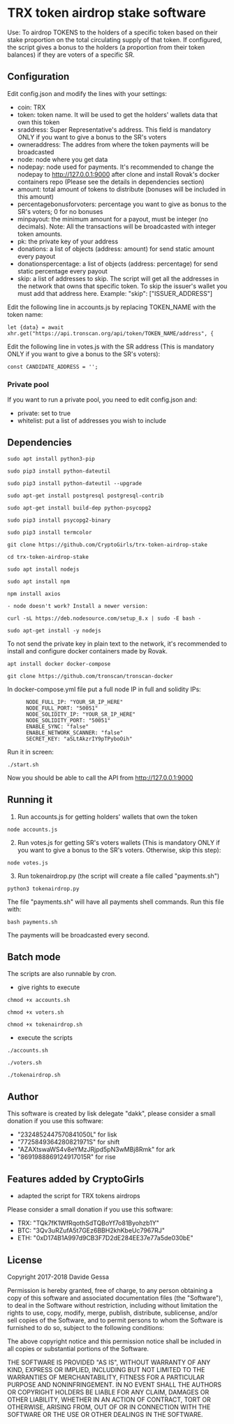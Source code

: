 # TRX token airdrop stake software

Use: To airdrop TOKENS to the holders of a specific token based on their stake proportion on the total circulating supply of that token. If configured, the script gives a bonus to the holders (a proportion from their token balances) if they are voters of a specific SR.

## Configuration
Edit config.json and modify the lines with your settings:

- coin: TRX
- token: token name. It will be used to get the holders' wallets data that own this token
- sraddress: Super Representative's address. This field is mandatory ONLY if you want to give a bonus to the SR's voters
- owneraddress: The addres from where the token payments will be broadcasted
- node: node where you get data
- nodepay: node used for payments. It's recommended to change the nodepay to http://127.0.0.1:9000 after clone and install Rovak's docker containers repo (Please see the details in dependencies section)
- amount: total amount of tokens to distribute (bonuses will be included in this amount)
- percentagebonusforvoters: percentage you want to give as bonus to the SR's voters; 0 for no bonuses
- minpayout: the minimum amount for a payout, must be integer (no decimals). Note: All the transactions will be broadcasted with integer token amounts.
- pk: the private key of your address
- donations: a list of objects (address: amount) for send static amount every payout
- donationspercentage: a list of objects (address: percentage) for send static percentage every payout
- skip: a list of addresses to skip. The script will get all the addresses in the network that owns that specific token. To skip the issuer's wallet you must add that address here. Example: "skip": ["ISSUER_ADDRESS"]

Edit the following line in accounts.js by replacing TOKEN_NAME with the token name:

```
let {data} = await xhr.get("https://api.tronscan.org/api/token/TOKEN_NAME/address", {
```

Edit the following line in votes.js with the SR address (This is mandatory ONLY if you want to give a bonus to the SR's voters):

```
const CANDIDATE_ADDRESS = '';

```


### Private pool
If you want to run a private pool, you need to edit config.json and:
- private: set to true
- whitelist: put a list of addresses you wish to include


## Dependencies
```
sudo apt install python3-pip

sudo pip3 install python-dateutil

sudo pip3 install python-dateutil --upgrade

sudo apt-get install postgresql postgresql-contrib

sudo apt-get install build-dep python-psycopg2

sudo pip3 install psycopg2-binary

sudo pip3 install termcolor

git clone https://github.com/CryptoGirls/trx-token-airdrop-stake

cd trx-token-airdrop-stake

sudo apt install nodejs

sudo apt install npm

npm install axios

- node doesn't work? Install a newer version:

curl -sL https://deb.nodesource.com/setup_8.x | sudo -E bash -

sudo apt-get install -y nodejs

```

To not send the private key in plain text to the network, it's recommended to install and configure docker containers made by Rovak.

```
apt install docker docker-compose

git clone https://github.com/tronscan/tronscan-docker

```

In docker-compose.yml file put a full node IP in full and solidity IPs:

```
      NODE_FULL_IP: "YOUR_SR_IP_HERE"
      NODE_FULL_PORT: "50051"
      NODE_SOLIDITY_IP: "YOUR_SR_IP_HERE"
      NODE_SOLIDITY_PORT: "50051"
      ENABLE_SYNC: "false"
      ENABLE_NETWORK_SCANNER: "false"
      SECRET_KEY: "aSLtAkzrIY9pTPyboOih"
```

Run it in screen:

```
./start.sh
```

Now you should be able to call the API from http://127.0.0.1:9000

## Running it

1. Run accounts.js for getting holders' wallets that own the token

```node accounts.js```

2. Run votes.js for getting SR's voters wallets (This is mandatory ONLY if you want to give a bonus to the SR's voters. Otherwise, skip this step):

```node votes.js```

3. Run tokenairdrop.py (the script will create a file called "payments.sh")

```python3 tokenairdrop.py```

The file "payments.sh" will have all payments shell commands. Run this file with:

```bash payments.sh```

The payments will be broadcasted every second.


## Batch mode

The scripts are also runnable by cron.

- give rights to execute

`chmod +x accounts.sh`

`chmod +x voters.sh`

`chmod +x tokenairdrop.sh`

- execute the scripts

`./accounts.sh`

`./voters.sh`

`./tokenairdrop.sh`


## Author
This software is created by lisk delegate "dakk", please consider a small donation if you
use this software: 
- "2324852447570841050L" for lisk
- "7725849364280821971S" for shift
- "AZAXtswaWS4v8eYMzJRjpd5pN3wMBj8Rmk" for ark
- "8691988869124917015R" for rise

## Features added by CryptoGirls
- adapted the script for TRX tokens airdrops

Please consider a small donation if you use this software:
- TRX: "TQk7fK1WfRqothSdTQBoYf7o81Byohzb1Y"
- BTC: "3Qv3uRZufA5t7GEz6BBH2khKbeUc7967RJ"
- ETH: "0xD174B1A997d9CB3F7D2dE284EE37e77a5de030bE"

## License
Copyright 2017-2018 Davide Gessa

Permission is hereby granted, free of charge, to any person obtaining a copy of this software and associated documentation files (the "Software"), to deal in the Software without restriction, including without limitation the rights to use, copy, modify, merge, publish, distribute, sublicense, and/or sell copies of the Software, and to permit persons to whom the Software is furnished to do so, subject to the following conditions:

The above copyright notice and this permission notice shall be included in all copies or substantial portions of the Software.

THE SOFTWARE IS PROVIDED "AS IS", WITHOUT WARRANTY OF ANY KIND, EXPRESS OR IMPLIED, INCLUDING BUT NOT LIMITED TO THE WARRANTIES OF MERCHANTABILITY, FITNESS FOR A PARTICULAR PURPOSE AND NONINFRINGEMENT. IN NO EVENT SHALL THE AUTHORS OR COPYRIGHT HOLDERS BE LIABLE FOR ANY CLAIM, DAMAGES OR OTHER LIABILITY, WHETHER IN AN ACTION OF CONTRACT, TORT OR OTHERWISE, ARISING FROM, OUT OF OR IN CONNECTION WITH THE SOFTWARE OR THE USE OR OTHER DEALINGS IN THE SOFTWARE.

